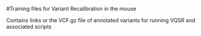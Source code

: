 #Training files for Variant Recalibration in the mouse


Contains links or the VCF.gz file of annotated variants for running VQSR and associated scripts
